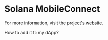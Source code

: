 # Solana MobileConnect

For more information, visit the [project's website](https://solana-mobileconnect.github.io).

How to add it to my dApp?
